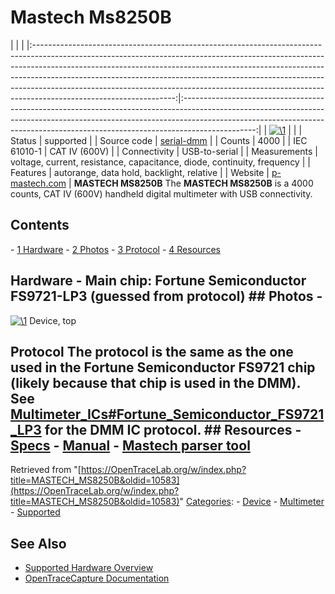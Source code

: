# Mastech Ms8250B

| | | |:-----------------------------------------------------------------------------------------------------------------------------------------------------------------------------------------------------------------------------------------------------------------------------------------------------------------------------------------------------------------------------------------------------------------------------------------:|:------------------------------------------------------------------------------------------------------------------------------------------------------------------------------------------------------------------------------------------------------------:| | [![\1](../../assets/hardware/general/\2)](./File:Mastech_ms8250b_mugshot.png.html) | | | Status | supported | | Source code | [serial-dmm](http://github.com/OpenTraceLab/?p=OpenTraceCapture.git;a=tree;f=src/hardware/serial-dmm) | | Counts | 4000 | | IEC 61010-1 | CAT IV (600V) | | Connectivity | USB-to-serial | | Measurements | voltage, current, resistance, capacitance, diode, continuity, frequency | | Features | autorange, data hold, backlight, relative | | Website | [p-mastech.com](http://www.p-mastech.com/index.php?page=shop.product_details&flypage=flypage.tpl&product_id=30&category_id=3&option=com_virtuemart&Itemid=29&vmcchk=1&Itemid=29) | **MASTECH MS8250B** The **MASTECH MS8250B** is a 4000 counts, CAT IV (600V) handheld digital multimeter with USB connectivity. 
## Contents 
\- [1 Hardware](MASTECH_MS8250B.html#Hardware) \- [2 Photos](MASTECH_MS8250B.html#Photos) \- [3 Protocol](MASTECH_MS8250B.html#Protocol) \- [4 Resources](MASTECH_MS8250B.html#Resources) 
## Hardware \- **Main chip**: Fortune Semiconductor FS9721-LP3 (guessed from protocol) ## Photos \- 
[![\1](../../assets/hardware/general/\2)](./File:MASTECH_MS8250B.jpg.html)
Device, top
## Protocol The protocol is the same as the one used in the Fortune Semiconductor FS9721 chip (likely because that chip is used in the DMM). See [Multimeter_ICs#Fortune_Semiconductor_FS9721_LP3](Multimeter_ICs.html#Fortune_Semiconductor_FS9721_LP3 "Multimeter ICs") for the DMM IC protocol. ## Resources \- [Specs](http://www.p-mastech.com/images/SPEC/ms8250a%20ms8250b%20ms8250d.jpg) \- [Manual](http://www.p-mastech.com/images/Manual/ms8250a%20ms8250b%20english%20manual.pdf) \- [Mastech parser tool](https://github.com/jlhonora/mastech-parser)
Retrieved from "[https://OpenTraceLab.org/w/index.php?title=MASTECH_MS8250B&oldid=10583](https://OpenTraceLab.org/w/index.php?title=MASTECH_MS8250B&oldid=10583)" 
[Categories](specialcategories-specialcategories.md): \- [Device](./Category:Device.html "Category:Device") \- [Multimeter](./Category:Multimeter.html "Category:Multimeter") \- [Supported](./Category:Supported.html "Category:Supported")

## See Also
- [Supported Hardware Overview](../supported-hardware.md)
- [OpenTraceCapture Documentation](../../opentracecapture/overview.md)
